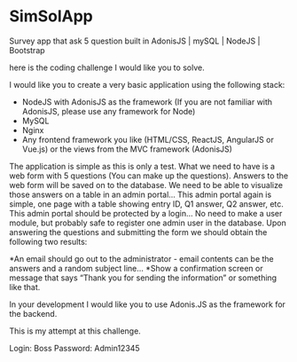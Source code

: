 # SimSolApp
Survey app that ask 5 question built in  AdonisJS | mySQL | NodeJS | Bootstrap

here is the coding challenge I would like you to solve.

I would like you to create a very basic application using the following stack:

* NodeJS with AdonisJS as the framework (If you are not familiar with AdonisJS, please use any framework for Node)
* MySQL
* Nginx
* Any frontend framework you like (HTML/CSS, ReactJS, AngularJS or Vue.js) or the views from the MVC framework (AdonisJS)

The application is simple as this is only a test. What we need to have is a web form with 5 questions (You can make up the questions). Answers to the web form will be saved on to the database. We need to be able to visualize those answers on a table in an admin portal… This admin portal again is simple, one page with a table showing entry ID, Q1 answer, Q2 answer, etc.  This admin portal should be protected by a login… No need to make a user module, but probably safe to register one admin user in the database. Upon answering the questions and submitting the form we should obtain the following two results:

*An email should go out to the administrator - email contents can be the answers and a random subject line…
*Show a confirmation screen or message that says “Thank you for sending the information” or something like that.

In your development I would like you to use Adonis.JS as the framework for the backend. 


This is my attempt at this challenge.

Login: Boss
Password: Admin12345
